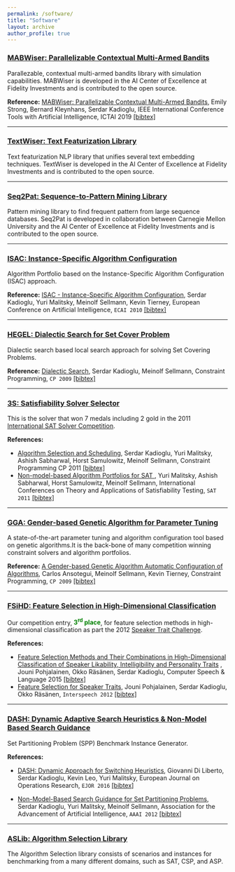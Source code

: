 ```yaml
---
permalink: /software/
title: "Software"
layout: archive
author_profile: true
---
```


### [MABWiser: Parallelizable Contextual Multi-Armed Bandits](https://github.com/fidelity/mabwiser)
Parallezable, contextual multi-armed bandits library with simulation capabilities. MABWiser is developed in the AI Center of Excellence at Fidelity Investments and is contributed to the open source.



**Reference:** [MABWiser: Parallelizable Contextual Multi-Armed Bandits](https://sites.google.com/site/serdrk/publications), Emily Strong, Bernard Kleynhans, Serdar Kadioglu, IEEE International Conference Tools with Artificial Intelligence, ICTAI 2019 [[bibtex]](https://dblp.org/rec/bibtex/conf/ictai/StrongKK19)

---

### [TextWiser: Text Featurization Library](https://github.com/fidelity/textwiser)
Text featurization NLP library that unifies several text embedding techniques. TextWiser is developed in the AI Center of Excellence at Fidelity Investments and is contributed to the open source.

---

### [Seq2Pat: Sequence-to-Pattern Mining Library](https://github.com/fidelity/seq2pat)
Pattern mining library to find frequent pattern from large sequence databases. Seq2Pat is developed in collaboration between Carnegie Mellon University and the AI Center of Excellence at Fidelity Investments and is contributed to the open source.

---

### [ISAC: Instance-Specific Algorithm Configuration](https://sites.google.com/site/yurimalitsky/downloads)
Algorithm Portfolio based on the Instance-Specific Algorithm Configuration (ISAC) approach. 



**Reference:**  [ISAC - Instance-Specific Algorithm Configuration](http://www.google.com/url?q=http%3A%2F%2Fwww.booksonline.iospress.nl%2FContent%2FView.aspx%3Fpiid%3D17848&sa=D&sntz=1&usg=AFrqEzeiiNOrkK76lSf13NJZvvEs7io-KA), Serdar Kadioglu, Yuri Malitsky, Meinolf Sellmann, Kevin Tierney, European Conference on Artificial Intelligence, `ECAI 2010` [[bibtex]](https://dblp.org/rec/bibtex/conf/ecai/KadiogluMST10)

---

### [HEGEL: Dialectic Search for Set Cover Problem](https://github.com/skadio/hegel)
Dialectic search based local search approach for solving Set Covering Problems. 



**Reference:** [Dialectic Search](https://link.springer.com/chapter/10.1007/978-3-642-04244-7_39), Serdar Kadioglu, Meinolf Sellmann, Constraint Programming, `CP 2009` [[bibtex]](https://dblp.org/rec/bibtex/conf/cp/KadiogluS09)

---

### [3S: Satisfiability Solver Selector](https://sites.google.com/site/yurimalitsky/downloads)
This is the solver that won 7 medals including 2 gold in the 2011 [International SAT Solver Competition](http://www.satcompetition.org/).



**References:** 

* [Algorithm Selection and Scheduling](http://www.google.com/url?q=http%3A%2F%2Fwww.springerlink.com%2Fcontent%2Fv8mg1p4375646226%2F&sa=D&sntz=1&usg=AFrqEzdylNDhS7WpXQ5dWV6OrkWui6JQ8g), Serdar Kadioglu, Yuri Malitsky, Ashish Sabharwal, Horst Samulowitz, Meinolf Sellmann, Constraint Programming CP 2011 [[bibtex]](https://dblp.org/rec/bibtex/conf/cp/KadiogluMSSS11)
* [Non-model-based Algorithm Portfolios for SAT ](http://link.springer.com/chapter/10.1007%2F978-3-642-21581-0_33), Yuri Malitsky, Ashish Sabharwal, Horst Samulowitz, Meinolf Sellmann, International Conferences on Theory and Applications of Satisfiability Testing, `SAT 2011` [[bibtex]](https://dblp.org/rec/bibtex/conf/aaai/KadiogluMS12)

---

### [GGA: Gender-based Genetic Algorithm for Parameter Tuning ](https://sites.google.com/)
A state-of-the-art parameter tuning and algorithm configuration tool based on genetic algorithms.It is the back-bone of many competition winning constraint solvers and algorithm portfolios.



**Reference:** [A Gender-based Genetic Algorithm Automatic Configuration of Algorithms](http://link.springer.com/chapter/10.1007%2F978-3-642-04244-7_14), Carlos Ansotegui, Meinolf Sellmann, Kevin Tierney, Constraint Programming, `CP 2009` [[bibtex]](https://dblp.org/rec/bibtex/conf/cp/AnsoteguiST09)

---

### [FSiHD: Feature Selection ](https://sites.google.com/site/serdrk/goog_160393962)[in High-Dimensional Classification](http://users.spa.aalto.fi/jpohjala/featureselection/)
Our competition entry, **<span style="color:green">3<sup>rd</sup> place</span>**, for feature selection methods in high-dimensional classification as part the 2012 [Speaker Trait Challenge](http://www5.informatik.uni-erlangen.de/Forschung/Publikationen/2012/Schuller12-TI2.pdf). 



**References:** 

* [Feature Selection Methods and Their Combinations in High-Dimensional Classification of Speaker Likability, Intelligibility and Personality Traits](https://www.sciencedirect.com/science/article/abs/pii/S0885230813001113) , Jouni Pohjalainen, Okko Räsänen, Serdar Kadioglu, Computer Speech & Language 2015 [[bibtex]](http://dblp.uni-trier.de/rec/bibtex/journals/csl/PohjalainenRK15)
* [Feature Selection for Speaker Traits](https://users.aalto.fi/~jpohjala/publications/is12stc.pdf), Jouni Pohjalainen, Serdar Kadioglu, Okko Räsänen, `Interspeech 2012` [[bibtex]](http://dblp.uni-trier.de/rec/bibtex/conf/interspeech/PohjalainenKR12)

---

### [DASH: Dynamic Adaptive Search Heuristics & Non-Model Based Search Guidance](https://github.com/skadio/set-partitioning-instance-generator)
Set Partitioning Problem (SPP) Benchmark Instance Generator.



**References:** 

* [DASH: Dynamic Approach for Switching Heuristics](http://link.springer.com/article/10.1007%2Fs10601-015-9211-0), Giovanni Di Liberto, Serdar Kadioglu, Kevin Leo, Yuri Malitsky, European Journal on Operations Research, `EJOR 2016` [[bibtex]](http://dblp.uni-trier.de/rec/bibtex/journals/eor/LibertoKLM16)

* [Non-Model-Based Search Guidance for Set Partitioning Problems](http://www.aaai.org/ocs/index.php/AAAI/AAAI12/paper/view/5082), Serdar Kadioglu, Yuri Malitsky, Meinolf Sellmann, Association for the Advancement of Artificial Intelligence, `AAAI 2012` [[bibtex]](http://dblp.uni-trier.de/rec/bibtex/conf/aaai/KadiogluMS12)

---

### [ASLib: Algorithm Selection Library](https://github.com/coseal/aslib_data) 
The Algorithm Selection library consists of scenarios and instances for benchmarking from a many different domains, such as SAT, CSP, and ASP. 
